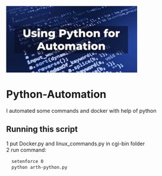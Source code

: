 <img src="https://github.com/jokker99/Python-Automation/blob/master/index.jpg" width="70%">


# Python-Automation
I automated some commands and docker with help of python

## Running this script
  1 put Docker.py and linux_commands.py in cgi-bin folder <br>
  2 run command: 
  ```bash
    setenforce 0
    python arth-python.py
  ```
  
  



